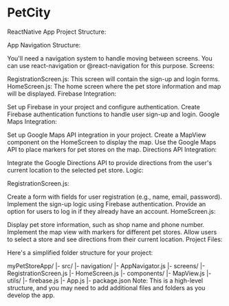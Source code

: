 # PetCity
ReactNative App
Project Structure:

App Navigation Structure:

You'll need a navigation system to handle moving between screens. You can use react-navigation or @react-navigation for this purpose.
Screens:

RegistrationScreen.js: This screen will contain the sign-up and login forms.
HomeScreen.js: The home screen where the pet store information and map will be displayed.
Firebase Integration:

Set up Firebase in your project and configure authentication.
Create Firebase authentication functions to handle user sign-up and login.
Google Maps Integration:

Set up Google Maps API integration in your project.
Create a MapView component on the HomeScreen to display the map.
Use the Google Maps API to place markers for pet stores on the map.
Directions API Integration:

Integrate the Google Directions API to provide directions from the user's current location to the selected pet store.
Logic:

RegistrationScreen.js:

Create a form with fields for user registration (e.g., name, email, password).
Implement the sign-up logic using Firebase authentication.
Provide an option for users to log in if they already have an account.
HomeScreen.js:

Display pet store information, such as shop name and phone number.
Implement the map view with markers for different pet stores.
Allow users to select a store and see directions from their current location.
Project Files:

Here's a simplified folder structure for your project:


myPetStoreApp/
  |- src/
     |- navigation/
        |- AppNavigator.js
     |- screens/
        |- RegistrationScreen.js
        |- HomeScreen.js
     |- components/
        |- MapView.js
     |- utils/
        |- firebase.js
     |- App.js
  |- package.json
Note: This is a high-level structure, and you may need to add additional files and folders as you develop the app.

